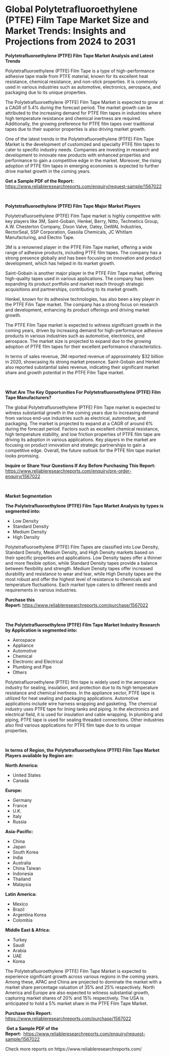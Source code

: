 <p><h1>Global Polytetrafluoroethylene (PTFE) Film Tape Market Size and Market Trends: Insights and Projections from 2024 to 2031</h1></p><p><strong>Polytetrafluoroethylene (PTFE) Film Tape Market Analysis and Latest Trends</strong></p>
<p><p>Polytetrafluoroethylene (PTFE) Film Tape is a type of high-performance adhesive tape made from PTFE material, known for its excellent heat resistance, chemical resistance, and non-stick properties. It is commonly used in various industries such as automotive, electronics, aerospace, and packaging due to its unique properties.</p><p>The Polytetrafluoroethylene (PTFE) Film Tape Market is expected to grow at a CAGR of 5.4% during the forecast period. The market growth can be attributed to the increasing demand for PTFE film tapes in industries where high temperature resistance and chemical inertness are required. Additionally, the growing preference for PTFE film tapes over traditional tapes due to their superior properties is also driving market growth.</p><p>One of the latest trends in the Polytetrafluoroethylene (PTFE) Film Tape Market is the development of customized and specialty PTFE film tapes to cater to specific industry needs. Companies are investing in research and development to innovate new products with enhanced properties and performance to gain a competitive edge in the market. Moreover, the rising adoption of PTFE film tapes in emerging economies is expected to further drive market growth in the coming years.</p></p>
<p><strong>Get a Sample PDF of the Report:&nbsp;</strong> <a href="https://www.reliableresearchreports.com/enquiry/request-sample/1567022">https://www.reliableresearchreports.com/enquiry/request-sample/1567022</a></p>
<p>&nbsp;</p>
<p><strong>Polytetrafluoroethylene (PTFE) Film Tape Major Market Players</strong></p>
<p><p>Polytetrafluoroethylene (PTFE) Film Tape market is highly competitive with key players like 3M, Saint-Gobain, Henkel, Berry, Nitto, Technetics Group, A.W. Chesterton Company, Dixon Valve, Oatey, DeWAL Industries, RectorSeal, SSP Corporation, Gasoila Chemicals, JC Whitlam Manufacturing, and Electro Tape.</p><p>3M is a renowned player in the PTFE Film Tape market, offering a wide range of adhesive products, including PTFE film tapes. The company has a strong presence globally and has been focusing on innovation and product development, which has helped in its market growth.</p><p>Saint-Gobain is another major player in the PTFE Film Tape market, offering high-quality tapes used in various applications. The company has been expanding its product portfolio and market reach through strategic acquisitions and partnerships, contributing to its market growth.</p><p>Henkel, known for its adhesive technologies, has also been a key player in the PTFE Film Tape market. The company has a strong focus on research and development, enhancing its product offerings and driving market growth.</p><p>The PTFE Film Tape market is expected to witness significant growth in the coming years, driven by increasing demand for high-performance adhesive products in various industries such as automotive, electronics, and aerospace. The market size is projected to expand due to the growing adoption of PTFE film tapes for their excellent performance characteristics.</p><p>In terms of sales revenue, 3M reported revenue of approximately $32 billion in 2020, showcasing its strong market presence. Saint-Gobain and Henkel also reported substantial sales revenue, indicating their significant market share and growth potential in the PTFE Film Tape market.</p></p>
<p>&nbsp;</p>
<p><strong>What Are The Key Opportunities For Polytetrafluoroethylene (PTFE) Film Tape Manufacturers?</strong></p>
<p><p>The global Polytetrafluoroethylene (PTFE) Film Tape market is expected to witness substantial growth in the coming years due to increasing demand from various end-use industries such as electrical, automotive, and packaging. The market is projected to expand at a CAGR of around 6% during the forecast period. Factors such as excellent chemical resistance, high temperature stability, and low friction properties of PTFE film tape are driving its adoption in various applications. Key players in the market are focusing on product innovation and strategic partnerships to gain a competitive edge. Overall, the future outlook for the PTFE film tape market looks promising.</p></p>
<p><strong>Inquire or Share Your Questions If Any Before Purchasing This Report:</strong> <a href="https://www.reliableresearchreports.com/enquiry/pre-order-enquiry/1567022">https://www.reliableresearchreports.com/enquiry/pre-order-enquiry/1567022</a></p>
<p>&nbsp;</p>
<p><strong>Market Segmentation</strong></p>
<p><strong>The Polytetrafluoroethylene (PTFE) Film Tape Market Analysis by types is segmented into:</strong></p>
<p><ul><li>Low Density</li><li>Standard Density</li><li>Medium Density</li><li>High Density</li></ul></p>
<p><p>Polytetrafluoroethylene (PTFE) Film Tapes are classified into Low Density, Standard Density, Medium Density, and High Density markets based on their specific properties and applications. Low Density tapes offer a thinner and more flexible option, while Standard Density tapes provide a balance between flexibility and strength. Medium Density tapes offer increased durability and resistance to wear and tear, while High Density tapes are the most robust and offer the highest level of resistance to chemicals and temperature fluctuations. Each market type caters to different needs and requirements in various industries.</p></p>
<p><strong>Purchase this Report:&nbsp;</strong><a href="https://www.reliableresearchreports.com/purchase/1567022">https://www.reliableresearchreports.com/purchase/1567022</a></p>
<p>&nbsp;</p>
<p><strong>The Polytetrafluoroethylene (PTFE) Film Tape Market Industry Research by Application is segmented into:</strong></p>
<p><ul><li>Aerospace</li><li>Appliance</li><li>Automotive</li><li>Chemical</li><li>Electronic and Electrical</li><li>Plumbing and Pipe</li><li>Others</li></ul></p>
<p><p>Polytetrafluoroethylene (PTFE) film tape is widely used in the aerospace industry for sealing, insulation, and protection due to its high temperature resistance and chemical inertness. In the appliance sector, PTFE tape is utilized for heat sealing and packaging applications. Automotive applications include wire harness wrapping and gasketing. The chemical industry uses PTFE tape for lining tanks and piping. In the electronics and electrical field, it is used for insulation and cable wrapping. In plumbing and piping, PTFE tape is used for sealing threaded connections. Other industries also find various applications for PTFE film tape due to its unique properties.</p></p>
<p>&nbsp;</p>
<p><strong>In terms of Region, the Polytetrafluoroethylene (PTFE) Film Tape Market Players available by Region are:</strong></p>
<p>
    <p> <strong> North America: </strong>
        <ul>
            <li>United States</li>
            <li>Canada</li>
        </ul>
        </p> 
    <p> <strong> Europe: </strong>
        <ul>
            <li>Germany</li>
            <li>France</li>
            <li>U.K.</li>
            <li>Italy</li>
            <li>Russia</li>
        </ul>
        </p> 
    <p> <strong> Asia-Pacific: </strong>
        <ul>
            <li>China</li>
            <li>Japan</li>
            <li>South Korea</li>
            <li>India</li>
            <li>Australia</li>
            <li>China Taiwan</li>
            <li>Indonesia</li>
            <li>Thailand</li>
            <li>Malaysia</li>
        </ul>
        </p> 
    <p> <strong> Latin America: </strong>
        <ul>
            <li>Mexico</li>
            <li>Brazil</li>
            <li>Argentina Korea</li>
            <li>Colombia</li>
        </ul>
        </p> 
    <p> <strong> Middle East & Africa: </strong>
        <ul>
            <li>Turkey</li>
            <li>Saudi</li>
            <li>Arabia</li>
            <li>UAE</li>
            <li>Korea</li>
        </ul>
    </p>
    </p>
<p><p>The Polytetrafluoroethylene (PTFE) Film Tape Market is expected to experience significant growth across various regions in the coming years. Among these, APAC and China are projected to dominate the market with a market share percentage valuation of 35% and 25% respectively. North America and Europe are also expected to witness substantial growth, capturing market shares of 20% and 15% respectively. The USA is anticipated to hold a 5% market share in the PTFE Film Tape Market.</p></p>
<p><strong>Purchase this Report: </strong><a href="https://www.reliableresearchreports.com/purchase/1567022">https://www.reliableresearchreports.com/purchase/1567022</a></p>
<p>&nbsp;<strong>Get a Sample PDF of the Report:&nbsp;&nbsp;</strong><a href="https://www.reliableresearchreports.com/enquiry/request-sample/1567022">https://www.reliableresearchreports.com/enquiry/request-sample/1567022</a></p>
<p><strong></strong></p>
<p>Check more reports on https://www.reliableresearchreports.com/</p>